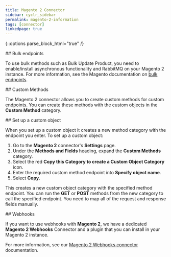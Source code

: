 ```yaml
---
title: Magento 2 Connector
sidebar: cyclr_sidebar
permalink: magento-2-information
tags: [connector]
linkedpage: true
---
```

{::options parse_block_html="true" /}
<section class="card">
## Bulk endpoints

To use bulk methods such as Bulk Update Product, you need to enable/install asynchronous functionality and RabbitMQ on your Magento 2 instance. For more information, see the Magento documentation on [bulk endpoints](https://devdocs.magento.com/guides/v2.4/rest/bulk-endpoints.html).

</section>
<section class="card">
## Custom Methods

The Magento 2 connector allows you to create custom methods for custom endpoints. You can create these methods with the custom objects in the **Custom Method** category.

</section>
<section class="card">
## Set up a custom object

When you set up a custom object it creates a new method category with the endpoint you enter. To set up a custom object:

1. Go to the **Magento 2** connector's **Settings** page.
2. Under the **Methods and Fields** heading, expand the **Custom Methods** category.
3. Select the red **Copy this Category to create a Custom Object Category** icon.
4. Enter the required custom method endpoint into **Specify object name**. 
5. Select **Copy**.

This creates a new custom object category with the specified method endpoint. You can run the **GET** or **POST** methods from the new category to call the specified endpoint. You need to map all of the request and response fields manually.

</section>
<section class="card">
## Webhooks

If you want to use webhooks with **Magento 2**, we have a dedicated **Magento 2 Webhooks** Connector and a plugin that you can install in your Magento 2 instance.

For more information, see our [Magento 2 Webhooks connector](https://docs.cyclr.com/magento-2-webhooks-connector#magento-2-webhooks-setup) documentation.

</section>
